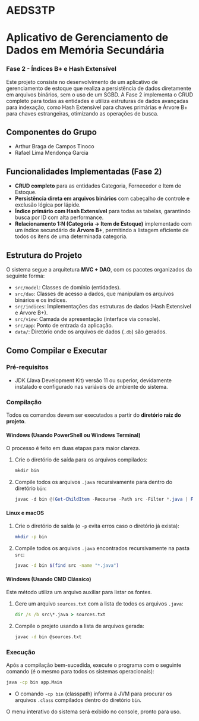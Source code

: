 # AEDS3TP
# Aplicativo de Gerenciamento de Dados em Memória Secundária

### Fase 2 - Índices B+ e Hash Extensível

Este projeto consiste no desenvolvimento de um aplicativo de gerenciamento de estoque que realiza a persistência de dados diretamente em arquivos binários, sem o uso de um SGBD. A Fase 2 implementa o CRUD completo para todas as entidades e utiliza estruturas de dados avançadas para indexação, como Hash Extensível para chaves primárias e Árvore B+ para chaves estrangeiras, otimizando as operações de busca.

## Componentes do Grupo

  * Arthur Braga de Campos Tinoco
  * Rafael Lima Mendonça Garcia

## Funcionalidades Implementadas (Fase 2)

  * **CRUD completo** para as entidades Categoria, Fornecedor e Item de Estoque.
  * **Persistência direta em arquivos binários** com cabeçalho de controle e exclusão lógica por lápide.
  * **Índice primário com Hash Extensível** para todas as tabelas, garantindo busca por ID com alta performance.
  * **Relacionamento 1:N (Categoria -\> Item de Estoque)** implementado com um índice secundário de **Árvore B+**, permitindo a listagem eficiente de todos os itens de uma determinada categoria.

## Estrutura do Projeto

O sistema segue a arquitetura **MVC + DAO**, com os pacotes organizados da seguinte forma:

  * `src/model`: Classes de domínio (entidades).
  * `src/dao`: Classes de acesso a dados, que manipulam os arquivos binários e os índices.
  * `src/indices`: Implementações das estruturas de dados (Hash Extensível e Árvore B+).
  * `src/view`: Camada de apresentação (interface via console).
  * `src/app`: Ponto de entrada da aplicação.
  * `data/`: Diretório onde os arquivos de dados (`.db`) são gerados.

## Como Compilar e Executar

### Pré-requisitos

  * JDK (Java Development Kit) versão 11 ou superior, devidamente instalado e configurado nas variáveis de ambiente do sistema.

### Compilação

Todos os comandos devem ser executados a partir do **diretório raiz do projeto**.

#### Windows (Usando PowerShell ou Windows Terminal)

O processo é feito em duas etapas para maior clareza.

1.  Crie o diretório de saída para os arquivos compilados:
    ```powershell
    mkdir bin
    ```
2.  Compile todos os arquivos `.java` recursivamente para dentro do diretório `bin`:
    ```powershell
    javac -d bin @(Get-ChildItem -Recourse -Path src -Filter *.java | ForEach-Object { $_.FullName })
    ```

#### Linux e macOS

1.  Crie o diretório de saída (o `-p` evita erros caso o diretório já exista):
    ```bash
    mkdir -p bin
    ```
2.  Compile todos os arquivos `.java` encontrados recursivamente na pasta `src`:
    ```bash
    javac -d bin $(find src -name "*.java")
    ```

#### Windows (Usando CMD Clássico)

Este método utiliza um arquivo auxiliar para listar os fontes.

1.  Gere um arquivo `sources.txt` com a lista de todos os arquivos `.java`:
    ```cmd
    dir /s /b src\*.java > sources.txt
    ```
2.  Compile o projeto usando a lista de arquivos gerada:
    ```cmd
    javac -d bin @sources.txt
    ```

### Execução

Após a compilação bem-sucedida, execute o programa com o seguinte comando (é o mesmo para todos os sistemas operacionais):

```bash
java -cp bin app.Main
```

  * O comando `-cp bin` (classpath) informa à JVM para procurar os arquivos `.class` compilados dentro do diretório `bin`.

O menu interativo do sistema será exibido no console, pronto para uso.

